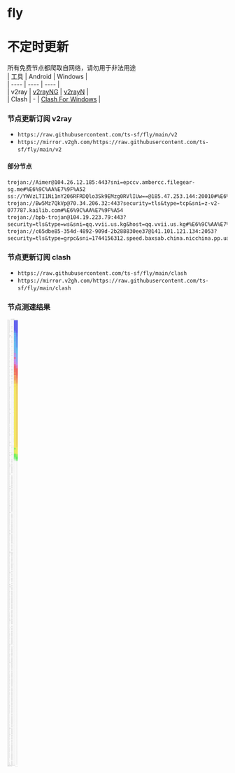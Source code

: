# fly
# 不定时更新
所有免费节点都爬取自网络，请勿用于非法用途  
|  工具  | Android  | Windows  |  
|  ----  | ----   | ----  |  
| v2ray  | [v2rayNG](https://github.com/2dust/v2rayNG/releases) | [v2rayN](https://github.com/2dust/v2rayN/releases) |  
| Clash  | - | [Clash For Windows](https://github.com/2dust/clashN/releases) | 
  
### 节点更新订阅  v2ray
- `https://raw.githubusercontent.com/ts-sf/fly/main/v2`  
- `https://mirror.v2gh.com/https://raw.githubusercontent.com/ts-sf/fly/main/v2`  

#### 部分节点  
``` 
trojan://Aimer@104.26.12.185:443?sni=epccv.ambercc.filegear-sg.me#%E6%9C%AA%E7%9F%A52
ss://YWVzLTI1Ni1nY206RFRDQlo3Sk9EMzg0RVlIUw==@185.47.253.144:20010#%E6%9C%AA%E7%9F%A53
trojan://Bw5Mz7QkVp@70.34.206.32:443?security=tls&type=tcp&sni=z-v2-077787.kailib.com#%E6%9C%AA%E7%9F%A54
trojan://bpb-trojan@104.19.223.79:443?security=tls&type=ws&sni=qq.vvii.us.kg&host=qq.vvii.us.kg#%E6%9C%AA%E7%9F%A55
trojan://c65dbe85-354d-4892-909d-2b288830ee37@141.101.121.134:2053?security=tls&type=grpc&sni=1744156312.speed.baxsab.china.nicchina.pp.ua#%E6%9C%AA%E7%9F%A56
```
### 节点更新订阅  clash
- `https://raw.githubusercontent.com/ts-sf/fly/main/clash`  
- `https://mirror.v2gh.com/https://raw.githubusercontent.com/ts-sf/fly/main/clash`  

### 节点测速结果
![image](traffic.png)
